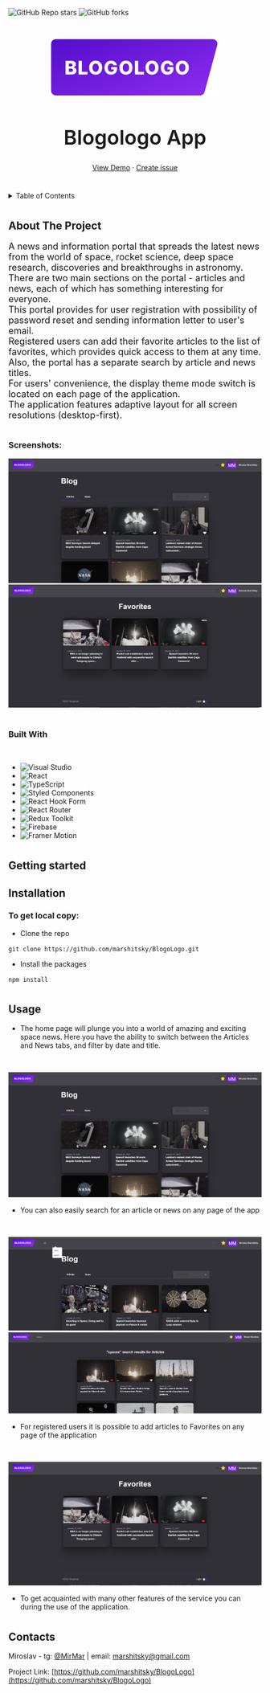 <a name="readme-top"></a>
![GitHub Repo stars](https://img.shields.io/github/stars/marshitsky/BlogoLogo?style=for-the-badge)
![GitHub forks](https://img.shields.io/github/forks/marshitsky/BlogoLogo?style=for-the-badge)

<!-- PROJECT LOGO -->
<br />
<div align="center">

![Main logo](/src/assets/img/logo.svg)

<h1 style="font-size: 40px; font-weight: 600">Blogologo App</h1>

  <p align="center">

[View Demo](https://marshitsky.github.io/BlogoLogo/) ·
[Create issue](https://github.com/marshitsky/BlogoLogo/issues)

#

  </p>
</div>

<details>
  <summary>Table of Contents</summary>
  <ol>
    <li>
      <a href="#about-the-project">About The Project</a>
      <ul>
        <li><a href="#built-with">Built With</a></li>
      </ul>
    </li>
    <li><a href="#contact">Contact</a></li>
  </ol>
</details>

#

## About The Project

<p style="
font-size: 18px;
">
A news and information portal that spreads the latest news from the world of space, rocket science, deep space research, discoveries and breakthroughs in astronomy.<br/>
There are two main sections on the portal - articles and news, each of which has something interesting for everyone.<br/>
This portal provides for user registration with possibility of password reset and sending information letter to user's email.<br/>
Registered users can add their favorite articles to the list of favorites, which provides quick access to them at any time.<br/>
Also, the portal has a separate search by article and news titles.<br/>
For users' convenience, the display theme mode switch is located on each page of the application.<br/>
The application features adaptive layout for all screen resolutions (desktop-first).
</p>

#

### Screenshots:

![Screen](/readme/main-desktop.png)
![Screen](/readme/favorites-desktop.png)

<!-- ![Screen](/readme/sign-in-desktop.png)-->

#

### Built With

<br>

- ![Visual Studio](https://img.shields.io/badge/Visual%20Studio-5C2D91.svg?style=for-the-badge&logo=visual-studio&logoColor=white)
- ![React](https://img.shields.io/badge/react-%2320232a.svg?style=for-the-badge&logo=react&logoColor=%2361DAFB)
- ![TypeScript](https://img.shields.io/badge/typescript-%23007ACC.svg?style=for-the-badge&logo=typescript&logoColor=white)
- ![Styled Components](https://img.shields.io/badge/styled--components-DB7093?style=for-the-badge&logo=styled-components&logoColor=white)
- ![React Hook Form](https://img.shields.io/badge/React%20Hook%20Form-%23EC5990.svg?style=for-the-badge&logo=reacthookform&logoColor=white)
- ![React Router](https://img.shields.io/badge/React_Router-CA4245?style=for-the-badge&logo=react-router&logoColor=white)
- ![Redux Toolkit][redux-toolkit.js.org]
- ![Firebase](https://img.shields.io/badge/firebase-%23039BE5.svg?style=for-the-badge&logo=firebase)
- ![Framer Motion][framer.com]

#

## Getting started

## Installation

### To get local copy:

- Clone the repo

```
git clone https://github.com/marshitsky/BlogoLogo.git
```

- Install the packages

```
npm install
```

#

## Usage

- The home page will plunge you into a world of amazing and exciting space news.
  Here you have the ability to switch between the Articles and News tabs, and filter by date and title.

<br>

![Screen](/readme/main-desktop.png)

- You can also easily search for an article or news on any page of the app

<br>

![Search](/readme/search-desktop.png)
![Search](/readme/search-results.png)

- For registered users it is possible to add articles to Favorites on any page of the application

<br/>

![Favotites](/readme/favorites-desktop.png)

- To get acquainted with many other features of the service you can during the use of the application.

#

## Contacts

Miroslav - tg: [@MirMar](https://t.me/MirMar) | email: marshitsky@gmail.com

Project Link: [https://github.com/marshitsky/BlogoLogo](https://github.com/marshitsky/BlogoLogo)

[redux-toolkit.js.org]: https://img.shields.io/badge/-redux--toolkit-764abc?style=for-the-badge&logo=redux&logoColor=white
[framer.com]: https://img.shields.io/badge/-framer--motion-DD0031?style=for-the-badge&logo=framer&logoColor=black
